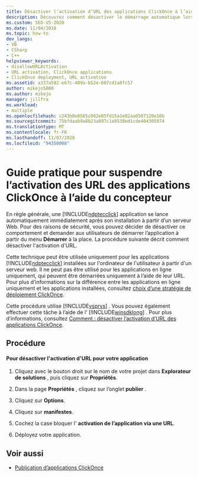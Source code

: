 ```yaml
---
title: Désactiver l’activation d’URL des applications ClickOnce à l’aide du concepteur
description: Découvrez comment désactiver le démarrage automatique lors de l’installation d’une application ClickOnce à l’aide de Visual Studio, de sorte que les utilisateurs doivent démarrer l’application à partir du menu Démarrer.
ms.custom: SEO-VS-2020
ms.date: 11/04/2016
ms.topic: how-to
dev_langs:
- VB
- CSharp
- C++
helpviewer_keywords:
- disallowURLActivation
- URL activation, ClickOnce applications
- ClickOnce deployment, URL activation
ms.assetid: a337a582-e67c-409a-b52e-607cd1a8fc57
author: mikejo5000
ms.author: mikejo
manager: jillfra
ms.workload:
- multiple
ms.openlocfilehash: c243b0e0565c082e05fd15a1e02aa0507120e16b
ms.sourcegitcommit: 75bfdaab9a8b23a097c1e8538ed1cde404305974
ms.translationtype: MT
ms.contentlocale: fr-FR
ms.lasthandoff: 11/07/2020
ms.locfileid: "94350008"
---
```

# <a name="how-to-disable-url-activation-of-clickonce-applications-by-using-the-designer"></a>Guide pratique pour suspendre l’activation des URL des applications ClickOnce à l’aide du concepteur
En règle générale, une [!INCLUDE[ndptecclick](../deployment/includes/ndptecclick_md.md)] application se lance automatiquement immédiatement après son installation à partir d’un serveur Web. Pour des raisons de sécurité, vous pouvez décider de désactiver ce comportement et demander aux utilisateurs de démarrer l’application à partir du menu **Démarrer** à la place. La procédure suivante décrit comment désactiver l'activation d'URL.

 Cette technique peut être utilisée uniquement pour les applications [!INCLUDE[ndptecclick](../deployment/includes/ndptecclick_md.md)] installées sur l'ordinateur de l'utilisateur à partir d'un serveur web. Il ne peut pas être utilisé pour les applications en ligne uniquement, qui peuvent être démarrées uniquement à l’aide de leur URL. Pour plus d’informations sur la différence entre les applications en ligne uniquement et les applications installées, consultez [choix d’une stratégie de déploiement ClickOnce](../deployment/choosing-a-clickonce-deployment-strategy.md).

 Cette procédure utilise [!INCLUDE[vsprvs](../code-quality/includes/vsprvs_md.md)] . Vous pouvez également effectuer cette tâche à l’aide de l' [!INCLUDE[winsdklong](../deployment/includes/winsdklong_md.md)] . Pour plus d’informations, consultez [Comment : désactiver l’activation d’URL des applications ClickOnce](../deployment/how-to-disable-url-activation-of-clickonce-applications.md).

## <a name="procedure"></a>Procédure

#### <a name="to-disable-url-activation-for-your-application"></a>Pour désactiver l'activation d'URL pour votre application

1. Cliquez avec le bouton droit sur le nom de votre projet dans **Explorateur de solutions** , puis cliquez sur **Propriétés**.

2. Dans la page **Propriétés** , cliquez sur l’onglet **publier** .

3. Cliquez sur **Options**.

4. Cliquez sur **manifestes**.

5. Cochez la case bloquer l' **activation de l’application via une URL**.

6. Déployez votre application.

## <a name="see-also"></a>Voir aussi
- [Publication d’applications ClickOnce](../deployment/publishing-clickonce-applications.md)